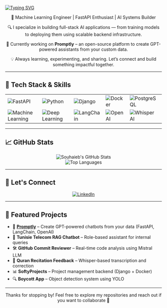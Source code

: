 [![Typing SVG](https://readme-typing-svg.demolab.com/?lines=Hey+there!+I'm+Saidi+Souhaieb.;Machine+Learning+Engineer+%7C+FastAPI+Backend+Developer.;Building+AI+systems+for+real-world+use+🚀)](https://git.io/typing-svg)

<p align="center">
  🧠 Machine Learning Engineer | FastAPI Enthusiast | AI Systems Builder
</p>

<p align="center">
  🔍 I specialize in building full-stack AI applications — from training models to deploying them using scalable backend infrastructure.
</p>

<p align="center">
  🎯 Currently working on <strong>Promptly</strong> – an open-source platform to create GPT-powered assistants from your custom data.
</p>

<p align="center">
  💡 Always learning, experimenting, and sharing. Let’s connect and build something impactful together.
</p>

---

## 🧰 Tech Stack & Skills

<table align="center">
  <tr>
    <td><img src="https://img.shields.io/badge/FastAPI-009688?style=for-the-badge&logo=fastapi&logoColor=white" alt="FastAPI"></td>
    <td><img src="https://img.shields.io/badge/Python-3776AB?style=for-the-badge&logo=python&logoColor=white" alt="Python"></td>
    <td><img src="https://img.shields.io/badge/Django-092E20?style=for-the-badge&logo=django&logoColor=white" alt="Django"></td>
    <td><img src="https://img.shields.io/badge/Docker-2496ED?style=for-the-badge&logo=docker&logoColor=white" alt="Docker"></td>
    <td><img src="https://img.shields.io/badge/PostgreSQL-316192?style=for-the-badge&logo=postgresql&logoColor=white" alt="PostgreSQL"></td>
  </tr>
  <tr>
    <td><img src="https://img.shields.io/badge/Machine%20Learning-brightgreen?style=for-the-badge" alt="Machine Learning"></td>
    <td><img src="https://img.shields.io/badge/Deep%20Learning-purple?style=for-the-badge" alt="Deep Learning"></td>
    <td><img src="https://img.shields.io/badge/LangChain-blueviolet?style=for-the-badge" alt="LangChain"></td>
    <td><img src="https://img.shields.io/badge/OpenAI-4A90E2?style=for-the-badge&logo=openai&logoColor=white" alt="OpenAI"></td>
    <td><img src="https://img.shields.io/badge/Whisper-ffb86c?style=for-the-badge" alt="Whisper AI"></td>
  </tr>
</table>

---

## 📈 GitHub Stats

<p align="center">
  <img src="https://github-readme-stats.vercel.app/api?username=SaidiSouhaieb&show_icons=true&theme=dracula" alt="Souhaieb's GitHub Stats" />
  <br>
  <img src="https://github-readme-stats.vercel.app/api/top-langs/?username=SaidiSouhaieb&layout=compact&theme=dracula" alt="Top Languages" />
</p>

---

## 🔗 Let's Connect

<p align="center">
  <a href="https://www.linkedin.com/in/saidi-souhaieb-4632702a8/" target="_blank">
    <img src="https://img.shields.io/badge/LinkedIn-0077B5?style=for-the-badge&logo=linkedin&logoColor=white" alt="LinkedIn">
  </a>
</p>

---

## 📌 Featured Projects

- 🚀 **[Promptly](https://promtly.tech)** – Create GPT-powered chatbots from your data (FastAPI, LangChain, OpenAI)
- 🧠 **Tunisie Telecom RAG Chatbot** – Role-based assistant for internal queries
- 🛠 **GitHub Commit Reviewer** – Real-time code analysis using Mistral LLM
- 📖 **Quran Recitation Feedback** – Whisper-based transcription and correction
- 📊 **SoftyProjects** – Project management backend (Django + Docker)
- 🔍 **Boycott App** – Object detection system using YOLO

---

<p align="center">
  Thanks for stopping by! Feel free to explore my repositories and reach out if you want to collaborate 🤝
</p>
